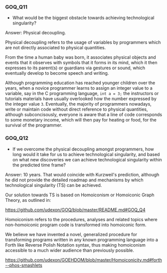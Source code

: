 ### GOQ_Q11 
- What would be the biggest obstacle towards achieving technological singularity?

Answer: Physical decoupling.

Physical decoupling refers to the usage of variables by programmers which are not directly associated to physical quantities.

From the time a human baby was born, it associates physical objects and events that it observes with symbols that it forms in its mind, which it then expresses to its parent(s) or guardians via gestures or sound, which eventually develop to become speech and writing.

Although programming education has reached younger children over the years, when a novice programmer learns to assign an integer value to a variable, say in the C programming language, `int a = 3;` the instructors or tutorials materials have usually overlooked how the number expressed by the integer value `3`. Eventually, the majority of programmers nowadays, write or maintain code without direct reference to physical quantities, although subconcisously, everyone is aware that a line of code corresponds to some monetary income, which will then pay for heating or food, for the survival of the programmer.


### GOQ_Q12
- If we overcome the physical decoupling amongst programmers, how long would it take for us to achieve technological singularity, and based on what new discoveries we can achieve technological singularity within the predicted time frame?

Answer: 10 years. That would coincide with Kurzweil's prediction, although he did not provide the detailed roadmap and mechanisms by which technological singularity (TS) can be achieved.

Our solution towards TS is based on Homoiconism or Homoiconic Graph Theory, as outlined in:

https://github.com/udexon/GOQ/blob/master/README.md#GOQ_Q4

Homoiconism refers to the procedures, analyses and related topics where non-homoiconic program code is transformed into homoiconic form.

We believe we have invented a novel, generalized procedure for transforming programs written in any known programming language into a Forth like Reverse Polish Notation syntax, thus making homoiconism accessible to a much wider audience than previously possible.

https://github.com/udexon/GOEHDOM/blob/master/Homoiconicity.md#forth--phos-smashlets
